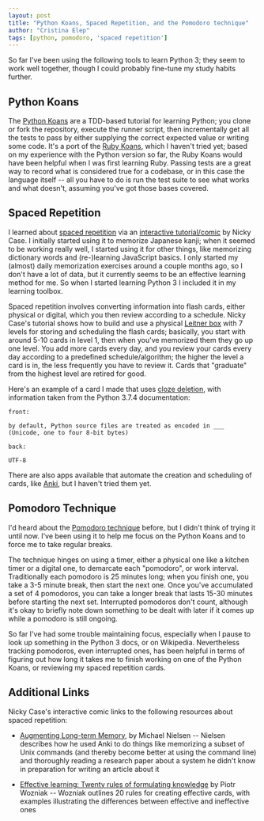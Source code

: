 ```yaml
---
layout: post
title: "Python Koans, Spaced Repetition, and the Pomodoro technique"
author: "Cristina Elep"
tags: [python, pomodoro, 'spaced repetition']
---
```


So far I've been using the following tools to learn Python 3; they seem to work well together, though I could probably fine-tune my study habits further.

## Python Koans

The [Python Koans](https://github.com/gregmalcolm/python_koans) are a TDD-based tutorial for learning Python; you clone or fork the repository, execute the runner script, then incrementally get all the tests to pass by either supplying the correct expected value or writing some code. It's a port of the [Ruby Koans](rubykoans.com), which I haven't tried yet; based on my experience with the Python version so far, the Ruby Koans would have been helpful when I was first learning Ruby. Passing tests are a great way to record what is considered true for a codebase, or in this case the language itself -- all you have to do is run the test suite to see what works and what doesn't, assuming you've got those bases covered.

## Spaced Repetition

I learned about [spaced repetition](https://en.wikipedia.org/wiki/Spaced_repetition) via an [interactive tutorial/comic](https://ncase.me/remember/) by Nicky Case. I initially started using it to memorize Japanese kanji; when it seemed to be working really well, I started using it for other things, like memorizing dictionary words and (re-)learning JavaScript basics. I only started my (almost) daily memorization exercises around a couple months ago, so I don't have a lot of data, but it currently seems to be an effective learning method for me. So when I started learning Python 3 I included it in my learning toolbox.

Spaced repetition involves converting information into flash cards, either physical or digital, which you then review according to a schedule. Nicky Case's tutorial shows how to build and use a physical [Leitner box](https://en.wikipedia.org/wiki/Leitner_system) with 7 levels for storing and scheduling the flash cards; basically, you start with around 5-10 cards in level 1, then when you've memorized them they go up one level. You add more cards every day, and you review your cards every day according to a predefined schedule/algorithm; the higher the level a card is in, the less frequently you have to review it. Cards that "graduate" from the highest level are retired for good.

Here's an example of a card I made that uses [cloze deletion](https://en.wikipedia.org/wiki/Cloze_test), with information taken from the Python 3.7.4 documentation:
```
front:

by default, Python source files are treated as encoded in ___
(Unicode, one to four 8-bit bytes)

back:

UTF-8
```

There are also apps available that automate the creation and scheduling of cards, like [Anki](https://apps.ankiweb.net/), but I haven't tried them yet.

## Pomodoro Technique

I'd heard about the [Pomodoro technique](https://en.wikipedia.org/wiki/Pomodoro_Technique) before, but I didn't think of trying it until now. I've been using it to help me focus on the Python Koans and to force me to take regular breaks.

The technique hinges on using a timer, either a physical one like a kitchen timer or a digital one, to demarcate each "pomodoro", or work interval. Traditionally each pomodoro is 25 minutes long; when you finish one, you take a 3-5 minute break, then start the next one. Once you've accumulated a set of 4 pomodoros, you can take a longer break that lasts 15-30 minutes before starting the next set. Interrupted pomodoros don't count, although it's okay to briefly note down something to be dealt with later if it comes up while a pomodoro is still ongoing.

So far I've had some trouble maintaining focus, especially when I pause to look up something in the Python 3 docs, or on Wikipedia. Nevertheless tracking pomodoros, even interrupted ones, has been helpful in terms of figuring out how long it takes me to finish working on one of the Python Koans, or reviewing my spaced repetition cards.

## Additional Links

Nicky Case's interactive comic links to the following resources about spaced repetition:

* [Augmenting Long-term Memory](http://augmentingcognition.com/ltm.html), by Michael Nielsen -- Nielsen describes how he used Anki to do things like memorizing a subset of Unix commands (and thereby become better at using the command line) and thoroughly reading a research paper about a system he didn't know in preparation for writing an article about it

* [Effective learning: Twenty rules of formulating knowledge](https://www.supermemo.com/en/archives1990-2015/articles/20rules) by Piotr Wozniak -- Wozniak outlines 20 rules for creating effective cards, with examples illustrating the differences between effective and ineffective ones
